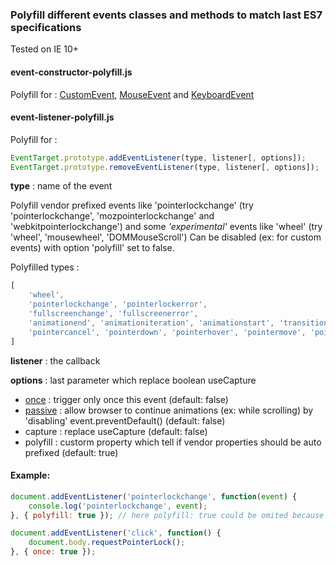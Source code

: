 ### Polyfill different events classes and methods to match last ES7 specifications

Tested on IE 10+

#### event-constructor-polyfill.js
Polyfill for : [CustomEvent](https://developer.mozilla.org/en-US/docs/Web/API/CustomEvent), [MouseEvent](https://developer.mozilla.org/en-US/docs/Web/API/MouseEvent) and [KeyboardEvent](https://developer.mozilla.org/en-US/docs/Web/API/KeyboardEvent)

#### event-listener-polyfill.js
Polyfill for :
```js
EventTarget.prototype.addEventListener(type, listener[, options]);
EventTarget.prototype.removeEventListener(type, listener[, options]);
```

**type** : name of the event

Polyfill vendor prefixed events like 'pointerlockchange' (try 'pointerlockchange', 'mozpointerlockchange' and 'webkitpointerlockchange') and some *'experimental'* events like 'wheel' (try 'wheel', 'mousewheel', 'DOMMouseScroll')
Can be disabled (ex: for custom events) with option 'polyfill' set to false.

Polyfilled types :
```js
[
    'wheel',
    'pointerlockchange', 'pointerlockerror',
    'fullscreenchange', 'fullscreenerror',
    'animationend', 'animationiteration', 'animationstart', 'transitionend',
    'pointercancel', 'pointerdown', 'pointerhover', 'pointermove', 'pointerout', 'pointerover', 'pointerup'
]
```

**listener** : the callback

**options** : last parameter which replace boolean useCapture
* [once](https://developers.google.com/web/updates/2016/10/addeventlistener-once) : trigger only once this event (default: false)
* [passive](https://github.com/WICG/EventListenerOptions/blob/gh-pages/explainer.md) : allow browser to continue animations (ex: while scrolling) by 'disabling' event.preventDefault() (default: false)
* capture : replace useCapture (default: false)
* polyfill : custorm property which tell if vendor properties should be auto prefixed (default: true)

#### Example:
```js
document.addEventListener('pointerlockchange', function(event) {
    console.log('pointerlockchange', event);
}, { polyfill: true }); // here polyfill: true could be omited because it's the default value

document.addEventListener('click', function() {
    document.body.requestPointerLock();
}, { once: true });
```
